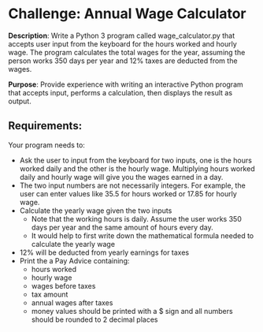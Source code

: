 # Challenge: Annual Wage Calculator

**Description**: Write a Python 3 program called wage_calculator.py that accepts user input from the keyboard for the hours worked and hourly wage. The program calculates the total wages for the year, assuming the person works 350 days per year and 12% taxes are deducted from the wages.

**Purpose**: Provide experience with writing an interactive Python program that accepts input, performs a calculation, then displays the result as output.

## Requirements:

Your program needs to:

- Ask the user to input from the keyboard for two inputs, one is the hours worked daily and the other is the hourly wage. Multiplying hours worked daily and hourly wage will give you the wages earned in a day.
- The two input numbers are not necessarily integers. For example, the user can enter values like 35.5 for hours worked or 17.85 for hourly wage.
- Calculate the yearly wage given the two inputs
  - Note that the working hours is daily. Assume the user works 350 days per year and the same amount of hours every day.
  - It would help to first write down the mathematical formula needed to calculate the yearly wage
- 12% will be deducted from yearly earnings for taxes
- Print the a Pay Advice containing:
  - hours worked
  - hourly wage
  - wages before taxes
  - tax amount
  - annual wages after taxes
  - money values should be printed with a $ sign and all numbers should be rounded to 2 decimal places
